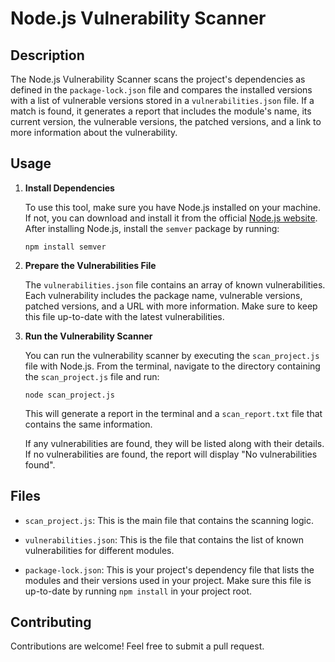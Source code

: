 # Node.js Vulnerability Scanner

## Description

The Node.js Vulnerability Scanner scans the project's dependencies as defined in the `package-lock.json` file and compares the installed versions with a list of vulnerable versions stored in a `vulnerabilities.json` file. If a match is found, it generates a report that includes the module's name, its current version, the vulnerable versions, the patched versions, and a link to more information about the vulnerability.

## Usage

1. **Install Dependencies**

   To use this tool, make sure you have Node.js installed on your machine. If not, you can download and install it from the official [Node.js website](https://nodejs.org/en/download/). After installing Node.js, install the `semver` package by running:

   ```
   npm install semver
   ```

2. **Prepare the Vulnerabilities File**

   The `vulnerabilities.json` file contains an array of known vulnerabilities. Each vulnerability includes the package name, vulnerable versions, patched versions, and a URL with more information. Make sure to keep this file up-to-date with the latest vulnerabilities.

3. **Run the Vulnerability Scanner**

   You can run the vulnerability scanner by executing the `scan_project.js` file with Node.js. From the terminal, navigate to the directory containing the `scan_project.js` file and run:

   ```
   node scan_project.js
   ```

   This will generate a report in the terminal and a `scan_report.txt` file that contains the same information.

   If any vulnerabilities are found, they will be listed along with their details. If no vulnerabilities are found, the report will display "No vulnerabilities found".

## Files

- `scan_project.js`: This is the main file that contains the scanning logic.

- `vulnerabilities.json`: This is the file that contains the list of known vulnerabilities for different modules.

- `package-lock.json`: This is your project's dependency file that lists the modules and their versions used in your project. Make sure this file is up-to-date by running `npm install` in your project root.

## Contributing

Contributions are welcome! Feel free to submit a pull request.
